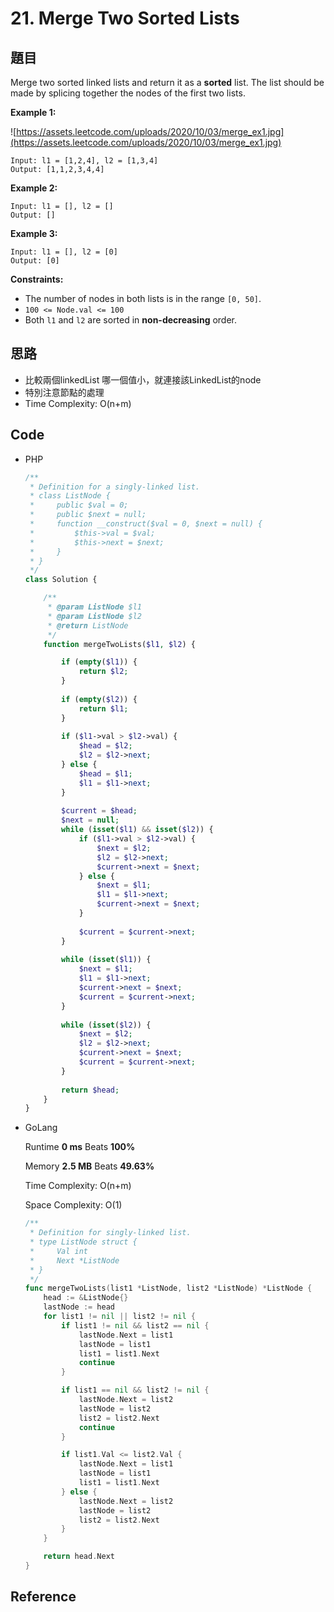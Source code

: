 # 21. Merge Two Sorted Lists

## 題目

Merge two sorted linked lists and return it as a **sorted** list. The list should be made by splicing together the nodes of the first two lists.

**Example 1:**

![https://assets.leetcode.com/uploads/2020/10/03/merge_ex1.jpg](https://assets.leetcode.com/uploads/2020/10/03/merge_ex1.jpg)

```
Input: l1 = [1,2,4], l2 = [1,3,4]
Output: [1,1,2,3,4,4]

```

**Example 2:**

```
Input: l1 = [], l2 = []
Output: []

```

**Example 3:**

```
Input: l1 = [], l2 = [0]
Output: [0]

```

**Constraints:**

- The number of nodes in both lists is in the range `[0, 50]`.
- `100 <= Node.val <= 100`
- Both `l1` and `l2` are sorted in **non-decreasing** order.

## 思路

- 比較兩個linkedList 哪一個值小，就連接該LinkedList的node
- 特別注意節點的處理
- Time Complexity: O(n+m)

## Code

- PHP
    
    ```php
    /**
     * Definition for a singly-linked list.
     * class ListNode {
     *     public $val = 0;
     *     public $next = null;
     *     function __construct($val = 0, $next = null) {
     *         $this->val = $val;
     *         $this->next = $next;
     *     }
     * }
     */
    class Solution {
    
        /**
         * @param ListNode $l1
         * @param ListNode $l2
         * @return ListNode
         */
        function mergeTwoLists($l1, $l2) {
    
            if (empty($l1)) {
                return $l2;
            }
            
            if (empty($l2)) {
                return $l1;
            }
            
            if ($l1->val > $l2->val) {
                $head = $l2;
                $l2 = $l2->next;
            } else {
                $head = $l1;
                $l1 = $l1->next;
            }
            
            $current = $head;
            $next = null;
            while (isset($l1) && isset($l2)) {
                if ($l1->val > $l2->val) {
                    $next = $l2;
                    $l2 = $l2->next;
                    $current->next = $next;
                } else {
                    $next = $l1;
                    $l1 = $l1->next;
                    $current->next = $next;
                }
                
                $current = $current->next;
            }
            
            while (isset($l1)) {
                $next = $l1;
                $l1 = $l1->next;
                $current->next = $next;
                $current = $current->next;
            }
            
            while (isset($l2)) {
                $next = $l2;
                $l2 = $l2->next;
                $current->next = $next;
                $current = $current->next;
            }
            
            return $head;
        }
    }
    ```
    
- GoLang
    
    Runtime **0 ms** Beats **100%**
    
    Memory **2.5 MB** Beats **49.63%**
    
    Time Complexity: O(n+m)
    
    Space Complexity: O(1)
    
    ```go
    /**
     * Definition for singly-linked list.
     * type ListNode struct {
     *     Val int
     *     Next *ListNode
     * }
     */
    func mergeTwoLists(list1 *ListNode, list2 *ListNode) *ListNode {
        head := &ListNode{}
        lastNode := head
        for list1 != nil || list2 != nil {
            if list1 != nil && list2 == nil {
                lastNode.Next = list1
                lastNode = list1
                list1 = list1.Next
                continue
            }
    
            if list1 == nil && list2 != nil {
                lastNode.Next = list2
                lastNode = list2
                list2 = list2.Next
                continue
            }
    
            if list1.Val <= list2.Val {
                lastNode.Next = list1
                lastNode = list1
                list1 = list1.Next
            } else {
                lastNode.Next = list2
                lastNode = list2
                list2 = list2.Next
            }
        }
    
        return head.Next
    }
    ```
    

## Reference